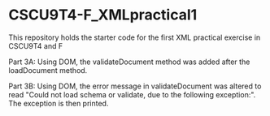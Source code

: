 # CSCU9T4-F_XMLpractical1
This repository holds the starter code for the first XML practical exercise in CSCU9T4 and F


Part 3A:  Using DOM, the validateDocument method was added after the loadDocument method.

Part 3B:  Using DOM, the error message in validateDocument was altered to read "Could not load schema or validate, due to the following exception:".  The exception is then printed.

